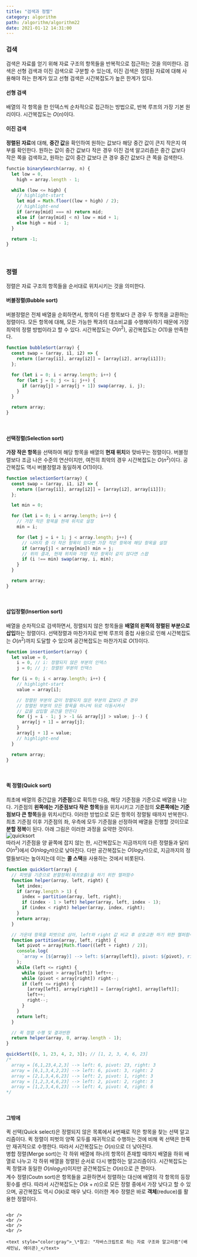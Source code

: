 ```yaml
---
title: "검색과 정렬"
category: algorithm
path: /algorithm/algorithm22
date: 2021-01-12 14:31:00
---
```


### 검색

검색은 자료를 얻기 위해 자료 구조의 항목들을 반복적으로 접근하는 것을 의미한다. 검색은 선형 검색과 이진 검색으로 구분할 수 있는데, 이진 검색은 정렬된 자료에 대해 사용해야 하는 한계가 있고 선형 검색은 시간복잡도가 높은 한계가 있다.

#### 선형 검색

배열의 각 항목을 한 인덱스씩 순차적으로 접근하는 방법으로, 반복 루프의 가장 기본 원리이다. 시간복잡도는 $O(n)$이다.

#### 이진 검색

**정렬된 자료**에 대해, **중간 값**을 확인하여 원하는 값보다 해당 중간 값이 큰지 작은지 여부를 확인한다. 원하는 값이 중간 값보다 작은 경우 이진 검색 알고리즘은 중간 값보다 작은 쪽을 검색하고, 원하는 값이 중간 값보다 큰 경우 중간 값보다 큰 쪽을 검색한다.

```jsx
functio binarySearch(array, n) {
  let low = 0,
    high = array.length - 1;

  while (low <= high) {
    // highlight-start
    let mid = Math.floor((low + high) / 2);
    // highlight-end
    if (array[mid] === n) return mid;
    else if (array[mid] < n) low = mid + 1;
    else high = mid - 1;
  }

  return -1;
}
```

<br />

### 정렬

정렬은 자료 구조의 항목들을 순서대로 위치시키는 것을 의미한다.

#### 버블정렬(Bubble sort)

버블정렬은 전체 배열을 순회하면서, 항목이 다른 항목보다 큰 경우 두 항목을 교환하는 정렬이다. 모든 항목에 대해, 모든 가능한 짝과의 대소비교를 수행해야하기 때문에 가장 최악의 정렬 방법이라고 할 수 있다. 시간복잡도는 $O(n{^2})$, 공간복잡도는 $O(1)$을 만족한다.

```jsx
function bubbleSort(array) {
  const swap = (array, i1, i2) => {
    return ([array[i1], array[i2]] = [array[i2], array[i1]]);
  };

  for (let i = 0; i < array.length; i++) {
    for (let j = 0; j <= i; j++) {
      if (array[j] > array[j + 1]) swap(array, i, j);
    }
  }

  return array;
}
```

<br />

#### 선택정렬(Selection sort)

**가장 작은 항목**을 선택하여 해당 항목을 배열의 **현재 위치**와 맞바꾸는 정렬이다. 버블정렬보다 조금 나은 수준의 연산이지만, 여전히 최악의 경우 시간복잡도는 $O(n{^2})$이다. 공간복잡도 역시 버블정렬과 동일하게 $O(1)$이다.

```jsx
function selectionSort(array) {
  const swap = (array, i1, i2) => {
    return ([array[i1], array[i2]] = [array[i2], array[i1]]);
  };

  let min = 0;

  for (let i = 0; i < array.length; i++) {
    // 가장 작은 항목을 현재 위치로 설정
    min = i;

    for (let j = i + 1; j < array.length; j++) {
      // 나머지 중 더 작은 항목이 있다면 가장 작은 항목에 해당 항목을 설정
      if (array[j] < array[min]) min = j;
      // 위의 결과, 현재 위치와 가장 작은 항목이 같지 않다면 스왑
      if (i !== min) swap(array, i, min);
    }
  }

  return array;
}
```

<br />

#### 삽입정렬(Insertion sort)

배열을 순차적으로 검색하면서, 정렬되지 않은 항목들을 **배열의 왼쪽의 정렬된 부분으로 삽입**하는 정렬이다. 선택정렬과 마찬가지로 반복 루프의 중첩 사용으로 인해 시간복잡도는 $O(n{^2})$까지 도달할 수 있으며 공간복잡도는 마찬가지로 $O(1)$이다.

```jsx
function insertionSort(array) {
  let value = 0,
    i = 0, // i: 정렬되지 않은 부분의 인덱스
    j = 0; // j: 정렬된 부분의 인덱스

  for (i = 0; i < array.length; i++) {
    // highlight-start
    value = array[i];

    // 정렬된 부분의 값이 정렬되지 않은 부분의 값보다 큰 경우
    // 정렬된 부분의 모든 항목을 하나씩 뒤로 이동시켜서
    // 값을 삽입할 공간을 만든다
    for (j = i - 1; j > -1 && array[j] > value; j--) {
      array[j + 1] = array[j];
    }
    array[j + 1] = value;
    // highlight-end
  }

  return array;
}
```

<br />

#### 퀵 정렬(Quick sort)

최초에 배열의 중간값을 **기준점**으로 획득한 다음, 해당 기준점을 기준으로 배열을 나눈다. 기준점의 **왼쪽에는 기준점보다 작은 항목**들을 위치시키고 기준점의 **오른쪽에는 기준점보다 큰 항목**들을 위치시킨다. 이러한 방법으로 모든 항목이 정렬될 때까지 반복한다. 최초 기준점 이후 기준점의 좌, 우측에 모두 기준점을 선정하여 배열을 진행할 것이므로 **분할 정복**이 된다. 아래 그림은 이러한 과정을 요약한 것이다.  
![quicksort](https://user-images.githubusercontent.com/67884699/104813540-1a2fd300-584d-11eb-8a58-2f06819693e6.jpg)  
따라서 기준점을 양 끝쪽에 잡지 않는 한, 시간복잡도는 지금까지의 다른 정렬들과 달리 $O(n{^2})$에서 $O(nlog{_2}{n})$으로 낮아진다. 다만 공간복잡도는 $O(log{_2}{n})$으로, 지금까지의 정렬들보다는 높아지는데 이는 **콜 스택**을 사용하는 것에서 비롯된다.

```jsx
function quickSort(array) {
  // 피벗을 기준으로 분할정복(재귀호출)을 하기 위한 헬퍼함수
  function helper(array, left, right) {
    let index;
    if (array.length > 1) {
      index = partition(array, left, right);
      if (index - 1 > left) helper(array, left, index - 1);
      if (index < right) helper(array, index, right);
    }
    return array;
  }

  // 가운데 항목을 피벗으로 삼아, left와 right 값 비교 후 상호교환 하기 위한 헬퍼함수
  function partition(array, left, right) {
    let pivot = array[Math.floor((left + right) / 2)];
    console.log(
      `array = [${array}] --> left: ${array[left]}, pivot: ${pivot}, right: ${array[right]}`
    );
    while (left <= right) {
      while (pivot > array[left]) left++;
      while (pivot < array[right]) right--;
      if (left <= right) {
        [array[left], array[right]] = [array[right], array[left]];
        left++;
        right--;
      }
    }
    return left;
  }

  // 퀵 정렬 수행 및 결과반환
  return helper(array, 0, array.length - 1);
}

quickSort([6, 1, 23, 4, 2, 3]); // [1, 2, 3, 4, 6, 23]
/*
  array = [6,1,23,4,2,3] --> left: 6, pivot: 23, right: 3
  array = [6,1,3,4,2,23] --> left: 6, pivot: 3, right: 2
  array = [2,1,3,4,6,23] --> left: 2, pivot: 1, right: 3
  array = [1,2,3,4,6,23] --> left: 2, pivot: 2, right: 3
  array = [1,2,3,4,6,23] --> left: 4, pivot: 4, right: 6
*/
```

<br />

#### 그밖에

퀵 선택(Quick select)은 정렬되지 않은 목록에서 $k$번째로 작은 항목을 찾는 선택 알고리즘이다. 퀵 정렬이 피벗의 양쪽 모두를 재귀적으로 수행하는 것에 비해 퀵 선택은 한쪽만 재귀적으로 수행한다. 따라서 시간복잡도는 $O(n)$으로 더 낮아진다.  
병합 정렬(Merge sort)는 각 하위 배열에 하나의 항목이 존재할 때까지 배열을 하위 배열로 나누고 각 하위 배열을 정렬된 순서로 다시 병합하는 알고리즘이다. 시간복잡도는 퀵 정렬과 동일한 $O(nlog{_2}{n})$이지만 공간복잡도는 $O(n)$으로 큰 편이다.  
계수 정렬(Coutn sort)은 항목들을 교환하면서 정렬하는 대신에 배열의 각 항목의 등장 횟수를 센다. 따라서 시간복잡도는 $O(k+n)$으로 모든 정렬 중에서 가장 낮다고 할 수 있으며, 공간복잡도 역시 $O(k)$로 매우 낮다. 이러한 계수 정렬은 바로 **객체**(reduce)를 활용한 정렬이다.

```

<br />
<br />
<br />
<br />

<text style="color:gray">_\*참고: "자바스크립트로 하는 자료 구조와 알고리즘"(배세민님, 에이콘)_</text>
```
